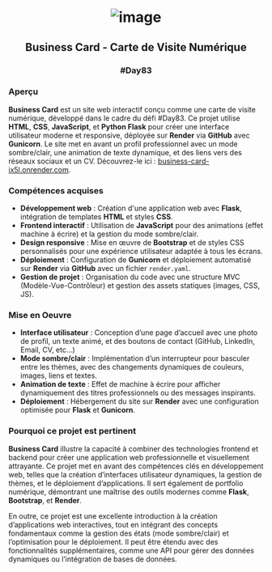 # <p align="center"> ![image](https://github.com/user-attachments/assets/973b6d5f-7202-4b73-a622-498e2766e50b) </p>

## <p align="center"> Business Card - Carte de Visite Numérique </p>

### <p align="center"> #Day83 </p>

### Aperçu

**Business Card** est un site web interactif conçu comme une carte de visite numérique, développé dans le cadre du défi #Day83. Ce projet utilise **HTML**, **CSS**, **JavaScript**, et **Python Flask** pour créer une interface utilisateur moderne et responsive, déployée sur **Render** via **GitHub** avec **Gunicorn**. Le site met en avant un profil professionnel avec un mode sombre/clair, une animation de texte dynamique, et des liens vers des réseaux sociaux et un CV. Découvrez-le ici : [business-card-ix5l.onrender.com](https://business-card-ix5l.onrender.com).

### Compétences acquises
- **Développement web** : Création d'une application web avec **Flask**, intégration de templates **HTML** et styles **CSS**.
- **Frontend interactif** : Utilisation de **JavaScript** pour des animations (effet machine à écrire) et la gestion du mode sombre/clair.
- **Design responsive** : Mise en œuvre de **Bootstrap** et de styles CSS personnalisés pour une expérience utilisateur adaptée à tous les écrans.
- **Déploiement** : Configuration de **Gunicorn** et déploiement automatisé sur **Render** via **GitHub** avec un fichier `render.yaml`.
- **Gestion de projet** : Organisation du code avec une structure MVC (Modèle-Vue-Contrôleur) et gestion des assets statiques (images, CSS, JS).

### Mise en Oeuvre
- **Interface utilisateur** : Conception d’une page d’accueil avec une photo de profil, un texte animé, et des boutons de contact (GitHub, LinkedIn, Email, CV, etc...)
- **Mode sombre/clair** : Implémentation d’un interrupteur pour basculer entre les thèmes, avec des changements dynamiques de couleurs, images, liens et textes.
- **Animation de texte** : Effet de machine à écrire pour afficher dynamiquement des titres professionnels ou des messages inspirants.
- **Déploiement** : Hébergement du site sur **Render** avec une configuration optimisée pour **Flask** et **Gunicorn**.

### Pourquoi ce projet est pertinent

**Business Card** illustre la capacité à combiner des technologies frontend et backend pour créer une application web professionnelle et visuellement attrayante. Ce projet met en avant des compétences clés en développement web, telles que la création d’interfaces utilisateur dynamiques, la gestion de thèmes, et le déploiement d’applications. Il sert également de portfolio numérique, démontrant une maîtrise des outils modernes comme **Flask**, **Bootstrap**, et **Render**.

En outre, ce projet est une excellente introduction à la création d’applications web interactives, tout en intégrant des concepts fondamentaux comme la gestion des états (mode sombre/clair) et l’optimisation pour le déploiement. Il peut être étendu avec des fonctionnalités supplémentaires, comme une API pour gérer des données dynamiques ou l’intégration de bases de données.
